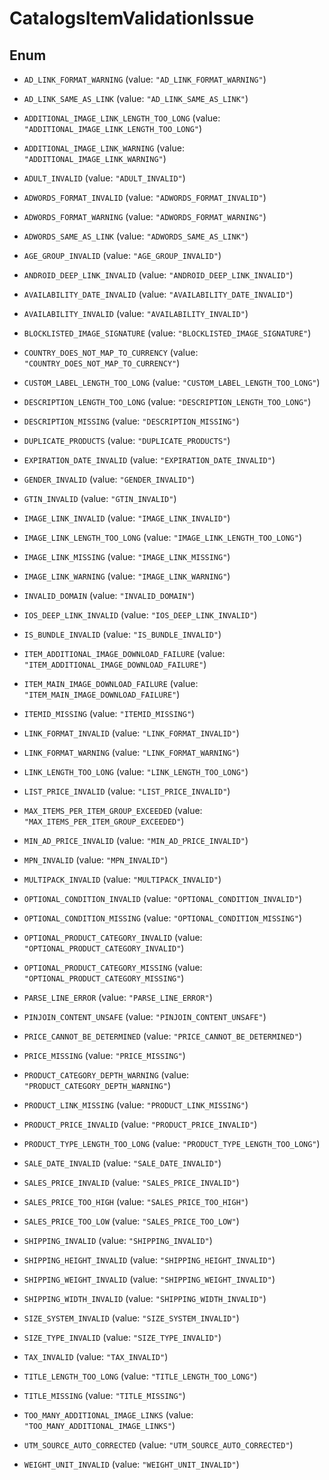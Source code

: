 

# CatalogsItemValidationIssue

## Enum


* `AD_LINK_FORMAT_WARNING` (value: `"AD_LINK_FORMAT_WARNING"`)

* `AD_LINK_SAME_AS_LINK` (value: `"AD_LINK_SAME_AS_LINK"`)

* `ADDITIONAL_IMAGE_LINK_LENGTH_TOO_LONG` (value: `"ADDITIONAL_IMAGE_LINK_LENGTH_TOO_LONG"`)

* `ADDITIONAL_IMAGE_LINK_WARNING` (value: `"ADDITIONAL_IMAGE_LINK_WARNING"`)

* `ADULT_INVALID` (value: `"ADULT_INVALID"`)

* `ADWORDS_FORMAT_INVALID` (value: `"ADWORDS_FORMAT_INVALID"`)

* `ADWORDS_FORMAT_WARNING` (value: `"ADWORDS_FORMAT_WARNING"`)

* `ADWORDS_SAME_AS_LINK` (value: `"ADWORDS_SAME_AS_LINK"`)

* `AGE_GROUP_INVALID` (value: `"AGE_GROUP_INVALID"`)

* `ANDROID_DEEP_LINK_INVALID` (value: `"ANDROID_DEEP_LINK_INVALID"`)

* `AVAILABILITY_DATE_INVALID` (value: `"AVAILABILITY_DATE_INVALID"`)

* `AVAILABILITY_INVALID` (value: `"AVAILABILITY_INVALID"`)

* `BLOCKLISTED_IMAGE_SIGNATURE` (value: `"BLOCKLISTED_IMAGE_SIGNATURE"`)

* `COUNTRY_DOES_NOT_MAP_TO_CURRENCY` (value: `"COUNTRY_DOES_NOT_MAP_TO_CURRENCY"`)

* `CUSTOM_LABEL_LENGTH_TOO_LONG` (value: `"CUSTOM_LABEL_LENGTH_TOO_LONG"`)

* `DESCRIPTION_LENGTH_TOO_LONG` (value: `"DESCRIPTION_LENGTH_TOO_LONG"`)

* `DESCRIPTION_MISSING` (value: `"DESCRIPTION_MISSING"`)

* `DUPLICATE_PRODUCTS` (value: `"DUPLICATE_PRODUCTS"`)

* `EXPIRATION_DATE_INVALID` (value: `"EXPIRATION_DATE_INVALID"`)

* `GENDER_INVALID` (value: `"GENDER_INVALID"`)

* `GTIN_INVALID` (value: `"GTIN_INVALID"`)

* `IMAGE_LINK_INVALID` (value: `"IMAGE_LINK_INVALID"`)

* `IMAGE_LINK_LENGTH_TOO_LONG` (value: `"IMAGE_LINK_LENGTH_TOO_LONG"`)

* `IMAGE_LINK_MISSING` (value: `"IMAGE_LINK_MISSING"`)

* `IMAGE_LINK_WARNING` (value: `"IMAGE_LINK_WARNING"`)

* `INVALID_DOMAIN` (value: `"INVALID_DOMAIN"`)

* `IOS_DEEP_LINK_INVALID` (value: `"IOS_DEEP_LINK_INVALID"`)

* `IS_BUNDLE_INVALID` (value: `"IS_BUNDLE_INVALID"`)

* `ITEM_ADDITIONAL_IMAGE_DOWNLOAD_FAILURE` (value: `"ITEM_ADDITIONAL_IMAGE_DOWNLOAD_FAILURE"`)

* `ITEM_MAIN_IMAGE_DOWNLOAD_FAILURE` (value: `"ITEM_MAIN_IMAGE_DOWNLOAD_FAILURE"`)

* `ITEMID_MISSING` (value: `"ITEMID_MISSING"`)

* `LINK_FORMAT_INVALID` (value: `"LINK_FORMAT_INVALID"`)

* `LINK_FORMAT_WARNING` (value: `"LINK_FORMAT_WARNING"`)

* `LINK_LENGTH_TOO_LONG` (value: `"LINK_LENGTH_TOO_LONG"`)

* `LIST_PRICE_INVALID` (value: `"LIST_PRICE_INVALID"`)

* `MAX_ITEMS_PER_ITEM_GROUP_EXCEEDED` (value: `"MAX_ITEMS_PER_ITEM_GROUP_EXCEEDED"`)

* `MIN_AD_PRICE_INVALID` (value: `"MIN_AD_PRICE_INVALID"`)

* `MPN_INVALID` (value: `"MPN_INVALID"`)

* `MULTIPACK_INVALID` (value: `"MULTIPACK_INVALID"`)

* `OPTIONAL_CONDITION_INVALID` (value: `"OPTIONAL_CONDITION_INVALID"`)

* `OPTIONAL_CONDITION_MISSING` (value: `"OPTIONAL_CONDITION_MISSING"`)

* `OPTIONAL_PRODUCT_CATEGORY_INVALID` (value: `"OPTIONAL_PRODUCT_CATEGORY_INVALID"`)

* `OPTIONAL_PRODUCT_CATEGORY_MISSING` (value: `"OPTIONAL_PRODUCT_CATEGORY_MISSING"`)

* `PARSE_LINE_ERROR` (value: `"PARSE_LINE_ERROR"`)

* `PINJOIN_CONTENT_UNSAFE` (value: `"PINJOIN_CONTENT_UNSAFE"`)

* `PRICE_CANNOT_BE_DETERMINED` (value: `"PRICE_CANNOT_BE_DETERMINED"`)

* `PRICE_MISSING` (value: `"PRICE_MISSING"`)

* `PRODUCT_CATEGORY_DEPTH_WARNING` (value: `"PRODUCT_CATEGORY_DEPTH_WARNING"`)

* `PRODUCT_LINK_MISSING` (value: `"PRODUCT_LINK_MISSING"`)

* `PRODUCT_PRICE_INVALID` (value: `"PRODUCT_PRICE_INVALID"`)

* `PRODUCT_TYPE_LENGTH_TOO_LONG` (value: `"PRODUCT_TYPE_LENGTH_TOO_LONG"`)

* `SALE_DATE_INVALID` (value: `"SALE_DATE_INVALID"`)

* `SALES_PRICE_INVALID` (value: `"SALES_PRICE_INVALID"`)

* `SALES_PRICE_TOO_HIGH` (value: `"SALES_PRICE_TOO_HIGH"`)

* `SALES_PRICE_TOO_LOW` (value: `"SALES_PRICE_TOO_LOW"`)

* `SHIPPING_INVALID` (value: `"SHIPPING_INVALID"`)

* `SHIPPING_HEIGHT_INVALID` (value: `"SHIPPING_HEIGHT_INVALID"`)

* `SHIPPING_WEIGHT_INVALID` (value: `"SHIPPING_WEIGHT_INVALID"`)

* `SHIPPING_WIDTH_INVALID` (value: `"SHIPPING_WIDTH_INVALID"`)

* `SIZE_SYSTEM_INVALID` (value: `"SIZE_SYSTEM_INVALID"`)

* `SIZE_TYPE_INVALID` (value: `"SIZE_TYPE_INVALID"`)

* `TAX_INVALID` (value: `"TAX_INVALID"`)

* `TITLE_LENGTH_TOO_LONG` (value: `"TITLE_LENGTH_TOO_LONG"`)

* `TITLE_MISSING` (value: `"TITLE_MISSING"`)

* `TOO_MANY_ADDITIONAL_IMAGE_LINKS` (value: `"TOO_MANY_ADDITIONAL_IMAGE_LINKS"`)

* `UTM_SOURCE_AUTO_CORRECTED` (value: `"UTM_SOURCE_AUTO_CORRECTED"`)

* `WEIGHT_UNIT_INVALID` (value: `"WEIGHT_UNIT_INVALID"`)



